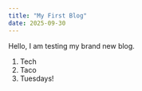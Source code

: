 ```yaml
---
title: "My First Blog"
date: 2025-09-30
---
```


Hello, I am testing my brand new blog.
1. Tech
2. Taco
3. Tuesdays!
